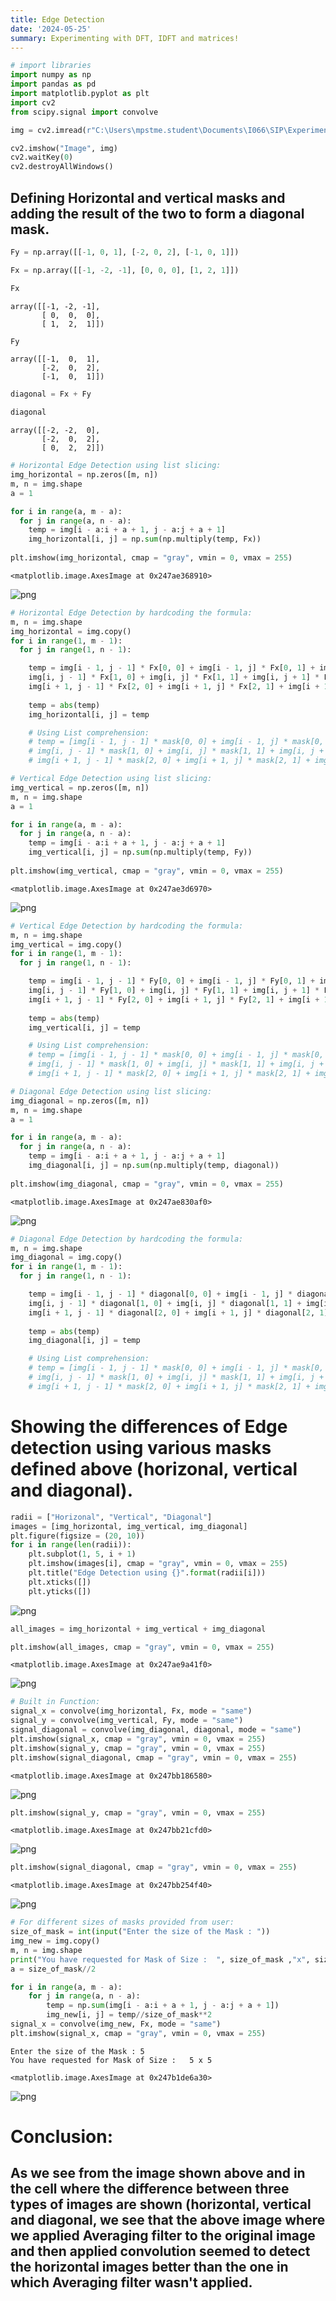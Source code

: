 ```yaml
---
title: Edge Detection
date: '2024-05-25'
summary: Experimenting with DFT, IDFT and matrices!
---
```


```python
# import libraries
import numpy as np
import pandas as pd
import matplotlib.pyplot as plt
import cv2
from scipy.signal import convolve
```

```python
img = cv2.imread(r"C:\Users\mpstme.student\Documents\I066\SIP\Experiment_7\Fig1016(a)(building_original).tif", 0)
```

```python
cv2.imshow("Image", img)
cv2.waitKey(0)
cv2.destroyAllWindows()
```

## Defining Horizontal and vertical masks and adding the result of the two to form a diagonal mask.

```python
Fy = np.array([[-1, 0, 1], [-2, 0, 2], [-1, 0, 1]])
```

```python
Fx = np.array([[-1, -2, -1], [0, 0, 0], [1, 2, 1]])
```

```python
Fx
```

    array([[-1, -2, -1],
           [ 0,  0,  0],
           [ 1,  2,  1]])

```python
Fy
```

    array([[-1,  0,  1],
           [-2,  0,  2],
           [-1,  0,  1]])

```python
diagonal = Fx + Fy
```

```python
diagonal
```

    array([[-2, -2,  0],
           [-2,  0,  2],
           [ 0,  2,  2]])

```python
# Horizontal Edge Detection using list slicing:
img_horizontal = np.zeros([m, n])
m, n = img.shape
a = 1

for i in range(a, m - a):
  for j in range(a, n - a):
    temp = img[i - a:i + a + 1, j - a:j + a + 1]
    img_horizontal[i, j] = np.sum(np.multiply(temp, Fx))
    
plt.imshow(img_horizontal, cmap = "gray", vmin = 0, vmax = 255)
```

    <matplotlib.image.AxesImage at 0x247ae368910>

    
![png](output_10_1.png)
    

```python
# Horizontal Edge Detection by hardcoding the formula:
m, n = img.shape
img_horizontal = img.copy()
for i in range(1, m - 1):
  for j in range(1, n - 1):

    temp = img[i - 1, j - 1] * Fx[0, 0] + img[i - 1, j] * Fx[0, 1] + img[i - 1, j + 1] * Fx[0, 2] + \
    img[i, j - 1] * Fx[1, 0] + img[i, j] * Fx[1, 1] + img[i, j + 1] * Fx[1, 2] + \
    img[i + 1, j - 1] * Fx[2, 0] + img[i + 1, j] * Fx[2, 1] + img[i + 1, j + 1] * Fx[2, 2]
    
    temp = abs(temp)
    img_horizontal[i, j] = temp

    # Using List comprehension:
    # temp = [img[i - 1, j - 1] * mask[0, 0] + img[i - 1, j] * mask[0, 1] + img[i - 1, j + 1] * mask[0, 2] + \
    # img[i, j - 1] * mask[1, 0] + img[i, j] * mask[1, 1] + img[i, j + 1] * mask[1, 2] + \
    # img[i + 1, j - 1] * mask[2, 0] + img[i + 1, j] * mask[2, 1] + img[i + 1, j + 1] * mask[2, 2] for i in range(1, m - 1) for j in range(1, n - 1)]
```

```python
# Vertical Edge Detection using list slicing:
img_vertical = np.zeros([m, n])
m, n = img.shape
a = 1

for i in range(a, m - a):
  for j in range(a, n - a):
    temp = img[i - a:i + a + 1, j - a:j + a + 1]
    img_vertical[i, j] = np.sum(np.multiply(temp, Fy))
    
plt.imshow(img_vertical, cmap = "gray", vmin = 0, vmax = 255)
```

    <matplotlib.image.AxesImage at 0x247ae3d6970>

    
![png](output_12_1.png)
    

```python
# Vertical Edge Detection by hardcoding the formula:
m, n = img.shape
img_vertical = img.copy()
for i in range(1, m - 1):
  for j in range(1, n - 1):

    temp = img[i - 1, j - 1] * Fy[0, 0] + img[i - 1, j] * Fy[0, 1] + img[i - 1, j + 1] * Fy[0, 2] + \
    img[i, j - 1] * Fy[1, 0] + img[i, j] * Fy[1, 1] + img[i, j + 1] * Fy[1, 2] + \
    img[i + 1, j - 1] * Fy[2, 0] + img[i + 1, j] * Fy[2, 1] + img[i + 1, j + 1] * Fy[2, 2]
    
    temp = abs(temp)
    img_vertical[i, j] = temp

    # Using List comprehension:
    # temp = [img[i - 1, j - 1] * mask[0, 0] + img[i - 1, j] * mask[0, 1] + img[i - 1, j + 1] * mask[0, 2] + \
    # img[i, j - 1] * mask[1, 0] + img[i, j] * mask[1, 1] + img[i, j + 1] * mask[1, 2] + \
    # img[i + 1, j - 1] * mask[2, 0] + img[i + 1, j] * mask[2, 1] + img[i + 1, j + 1] * mask[2, 2] for i in range(1, m - 1) for j in range(1, n - 1)]
```

```python
# Diagonal Edge Detection using list slicing:
img_diagonal = np.zeros([m, n])
m, n = img.shape
a = 1

for i in range(a, m - a):
  for j in range(a, n - a):
    temp = img[i - a:i + a + 1, j - a:j + a + 1]
    img_diagonal[i, j] = np.sum(np.multiply(temp, diagonal))
    
plt.imshow(img_diagonal, cmap = "gray", vmin = 0, vmax = 255)
```

    <matplotlib.image.AxesImage at 0x247ae830af0>

    
![png](output_14_1.png)
    

```python
# Diagonal Edge Detection by hardcoding the formula:
m, n = img.shape
img_diagonal = img.copy()
for i in range(1, m - 1):
  for j in range(1, n - 1):

    temp = img[i - 1, j - 1] * diagonal[0, 0] + img[i - 1, j] * diagonal[0, 1] + img[i - 1, j + 1] * diagonal[0, 2] + \
    img[i, j - 1] * diagonal[1, 0] + img[i, j] * diagonal[1, 1] + img[i, j + 1] * diagonal[1, 2] + \
    img[i + 1, j - 1] * diagonal[2, 0] + img[i + 1, j] * diagonal[2, 1] + img[i + 1, j + 1] * diagonal[2, 2]
    
    temp = abs(temp)
    img_diagonal[i, j] = temp

    # Using List comprehension:
    # temp = [img[i - 1, j - 1] * mask[0, 0] + img[i - 1, j] * mask[0, 1] + img[i - 1, j + 1] * mask[0, 2] + \
    # img[i, j - 1] * mask[1, 0] + img[i, j] * mask[1, 1] + img[i, j + 1] * mask[1, 2] + \
    # img[i + 1, j - 1] * mask[2, 0] + img[i + 1, j] * mask[2, 1] + img[i + 1, j + 1] * mask[2, 2] for i in range(1, m - 1) for j in range(1, n - 1)]
```

# Showing the differences of Edge detection using various masks defined above (horizonal, vertical and diagonal).

```python
radii = ["Horizonal", "Vertical", "Diagonal"]
images = [img_horizontal, img_vertical, img_diagonal]
plt.figure(figsize = (20, 10))
for i in range(len(radii)):    
    plt.subplot(1, 5, i + 1)
    plt.imshow(images[i], cmap = "gray", vmin = 0, vmax = 255)
    plt.title("Edge Detection using {}".format(radii[i]))
    plt.xticks([])
    plt.yticks([])
```

    
![png](output_17_0.png)
    

```python
all_images = img_horizontal + img_vertical + img_diagonal
```

```python
plt.imshow(all_images, cmap = "gray", vmin = 0, vmax = 255)
```

    <matplotlib.image.AxesImage at 0x247ae9a41f0>

    
![png](output_19_1.png)
    

```python
# Built in Function:
signal_x = convolve(img_horizontal, Fx, mode = "same")
signal_y = convolve(img_vertical, Fy, mode = "same")
signal_diagonal = convolve(img_diagonal, diagonal, mode = "same")
plt.imshow(signal_x, cmap = "gray", vmin = 0, vmax = 255)
plt.imshow(signal_y, cmap = "gray", vmin = 0, vmax = 255)
plt.imshow(signal_diagonal, cmap = "gray", vmin = 0, vmax = 255)
```

    <matplotlib.image.AxesImage at 0x247bb186580>

    
![png](output_20_1.png)
    

```python
plt.imshow(signal_y, cmap = "gray", vmin = 0, vmax = 255)
```

    <matplotlib.image.AxesImage at 0x247bb21cfd0>

    
![png](output_21_1.png)
    

```python
plt.imshow(signal_diagonal, cmap = "gray", vmin = 0, vmax = 255)
```

    <matplotlib.image.AxesImage at 0x247bb254f40>

    
![png](output_22_1.png)
    

```python
# For different sizes of masks provided from user:
size_of_mask = int(input("Enter the size of the Mask : "))
img_new = img.copy()
m, n = img.shape
print("You have requested for Mask of Size :  ", size_of_mask ,"x", size_of_mask)
a = size_of_mask//2

for i in range(a, m - a):
    for j in range(a, n - a):
        temp = np.sum(img[i - a:i + a + 1, j - a:j + a + 1])
        img_new[i, j] = temp//size_of_mask**2
signal_x = convolve(img_new, Fx, mode = "same")
plt.imshow(signal_x, cmap = "gray", vmin = 0, vmax = 255)
```

    Enter the size of the Mask : 5
    You have requested for Mask of Size :   5 x 5

    <matplotlib.image.AxesImage at 0x247b1de6a30>

    
![png](output_23_2.png)
    

# Conclusion:
## As we see from the image shown above and in the cell where the difference between three types of images are shown (horizontal, vertical and diagonal, we see that the above image where we applied Averaging filter to the original image and then applied convolution seemed to detect the horizontal images better than the one in which Averaging filter wasn't applied.

